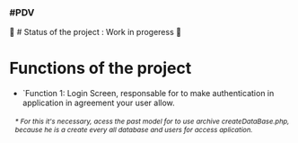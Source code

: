 <h3> #PDV </h3> 

🚧 # Status of the project : Work in progeress 🚧

# Functions of the project
- `Function 1: Login Screen, responsable for to make authentication in application in agreement your user allow.
 <h6 style="font-size: 12px; margin-left: 10px"> * For this it's necessary, acess the past model for to use archive createDataBase.php, because he is a create every all database and users for access aplication. </h6>
